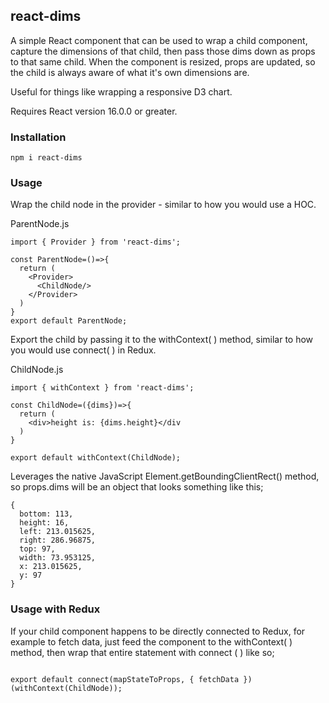 ## react-dims

A simple React component that can be used to wrap a child component, capture the dimensions of that child, then pass those dims down as props to that same child. When the component is resized, props are updated, so the child is always aware of what it's own dimensions are.

Useful for things like wrapping a responsive D3 chart.

Requires React version 16.0.0 or greater.

### Installation

```code
npm i react-dims
```
### Usage

Wrap the child node in the provider - similar to how you would use a HOC.

ParentNode.js

```code
import { Provider } from 'react-dims';

const ParentNode=()=>{
  return (
    <Provider>
      <ChildNode/>
    </Provider>
  )
}
export default ParentNode;

```

Export the child by passing it to the withContext( ) method, similar to how you would use connect( ) in Redux.

ChildNode.js

```code
import { withContext } from 'react-dims';

const ChildNode=({dims})=>{  
  return (
    <div>height is: {dims.height}</div
  )
}

export default withContext(ChildNode);
```

Leverages the native JavaScript Element.getBoundingClientRect() method, so props.dims will be an object that looks something like this;

```code
{
  bottom: 113,
  height: 16,
  left: 213.015625,
  right: 286.96875,
  top: 97,
  width: 73.953125,
  x: 213.015625,
  y: 97
}
```
### Usage with Redux

If your child component happens to be directly connected to Redux, for example to fetch data, just feed the component to the withContext( ) method, then wrap that entire statement with connect ( ) like so;

```code

export default connect(mapStateToProps, { fetchData })(withContext(ChildNode));

```
